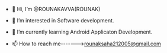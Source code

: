- 👋 Hi, I’m @ROUNAKAVVA(ROUNAK)
- 👀 I’m interested in Software development.
- 🌱 I’m currently learning Android Applicaton Development.

- 📫 How to reach me------->rounaksaha212005@gmail.com

<!---
ROUNAKAVVA/ROUNAKAVVA is a ✨ special ✨ repository because its `README.md` (this file) appears on your GitHub profile.
You can click the Preview link to take a look at your changes.
--->
